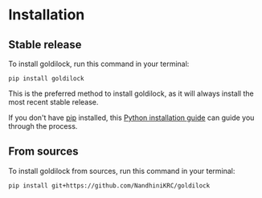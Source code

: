 # Installation

## Stable release

To install goldilock, run this command in your terminal:

```
pip install goldilock
```

This is the preferred method to install goldilock, as it will always install the most recent stable release.

If you don't have [pip](https://pip.pypa.io) installed, this [Python installation guide](http://docs.python-guide.org/en/latest/starting/installation/) can guide you through the process.

## From sources

To install goldilock from sources, run this command in your terminal:

```
pip install git+https://github.com/NandhiniKRC/goldilock
```
